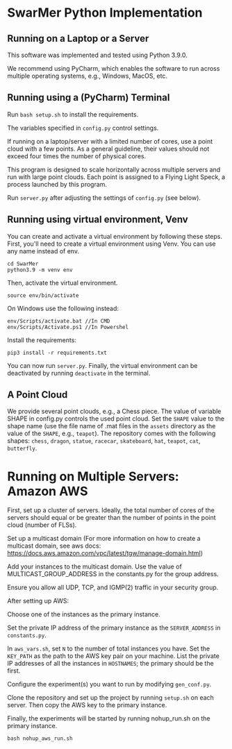 # SwarMer Python Implementation

## Running on a Laptop or a Server

This software was implemented and tested using Python 3.9.0.

We recommend using PyCharm, which enables the software to run across multiple operating systems, e.g., Windows, MacOS, etc.

## Running using a (PyCharm) Terminal

Run ``bash setup.sh`` to install the requirements.

The variables specified in `config.py` control settings.  

If running on a laptop/server with a limited number of cores, use a point cloud with a few points.  As a general guideline, their values should not exceed four times the number of physical cores.

This program is designed to scale horizontally across multiple servers and run with large point clouds. Each point is assigned to a Flying Light Speck, a process launched by this program.  

Run `server.py` after adjusting the settings of `config.py` (see below). 

## Running using virtual environment, Venv

You can create and activate a virtual environment by following these steps.
First, you'll need to create a virtual environment using Venv. You can use any name instead of env.

```
cd SwarMer
python3.9 -m venv env
```

Then, activate the virtual environment.

```
source env/bin/activate
```

On Windows use the following instead:

```
env/Scripts/activate.bat //In CMD
env/Scripts/Activate.ps1 //In Powershel
```

Install the requirements:

```
pip3 install -r requirements.txt
```

You can now run `server.py`. Finally, the virtual environment can be deactivated by running `deactivate` in the terminal.


## A Point Cloud
We provide several point clouds, e.g., a Chess piece.  The value of variable SHAPE in config.py controls the used point cloud.  Set the `SHAPE` value to the shape name (use the file name of .mat files in the `assets` directory as the value of the `SHAPE`, e.g., `teapot`).  The repository comes with the following shapes: `chess`, `dragon`, `statue`, `racecar`, `skateboard`, `hat`, `teapot`, `cat`, `butterfly`.

# Running on Multiple Servers: Amazon AWS
First, set up a cluster of servers. Ideally, the total number of cores of the servers should equal or be greater than the number of points in the point cloud (number of FLSs).

Set up a multicast domain (For more information on how to create a multicast domain, see aws docs: https://docs.aws.amazon.com/vpc/latest/tgw/manage-domain.html)

Add your instances to the multicast domain. Use the value of MULTICAST_GROUP_ADDRESS in the constants.py for the group address.

Ensure you allow all UDP, TCP, and IGMP(2) traffic in your security group.

After setting up AWS:

Choose one of the instances as the primary instance.

Set the private IP address of the primary instance as the `SERVER_ADDRESS` in `constants.py`.

In `aws_vars.sh`, set `N` to the number of total instances you have. Set the `KEY_PATH` as the path to the AWS key pair on your machine. List the private IP addresses of all the instances in `HOSTNAMES`; the primary should be the first.

Configure the experiment(s) you want to run by modifying `gen_conf.py`.

Clone the repository and set up the project by running `setup.sh` on each server. Then copy the AWS key to the primary instance.

Finally, the experiments will be started by running nohup_run.sh on the primary instance.

```
bash nohup_aws_run.sh
```
